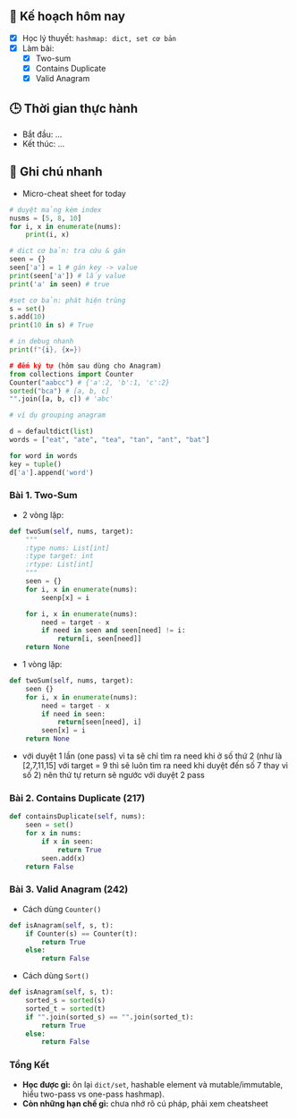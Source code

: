 ## 🎯 Kế hoạch hôm nay
- [x] Học lý thuyết: `hashmap: dict, set cơ bản`
- [x] Làm bài:
  - [x] Two-sum
  - [x] Contains Duplicate 
  - [x] Valid Anagram

## 🕒 Thời gian thực hành
- Bắt đầu: ...
- Kết thúc: ...

## 🧠 Ghi chú nhanh
- Micro-cheat sheet for today 
```python 
# duyệt mảng kèm index
nusms = [5, 8, 10]
for i, x in enumerate(nums):
	print(i, x)

# dict cơ bản: tra cứu & gán 
seen = {}
seen['a'] = 1 # gán key -> value
print(seen['a']) # lấy value
print('a' in seen) # true

#set cơ bản: phát hiện trùng
s = set()
s.add(10)
print(10 in s) # True

# in debug nhanh
print(f"{i}, {x=})

# đếm ký tự (hôm sau dùng cho Anagram)
from collections import Counter
Counter("aabcc") # {'a':2, 'b':1, 'c':2}
sorted("bca") # [a, b, c]
"".join([a, b, c]) # 'abc'

# ví dụ grouping anagram

d = defaultdict(list)
words = ["eat", "ate", "tea", "tan", "ant", "bat"]

for word in words 
key = tuple()
d['a'].append('word')
```

### Bài 1. Two-Sum
- 2 vòng lặp: 
```python
def twoSum(self, nums, target):
	"""
	:type nums: List[int]
	:type target: int
	:rtype: List[int]
	"""
	seen = {}
	for i, x in enumerate(nums):
		seenp[x] = i

	for i, x in enumerate(nums):
		need = target - x 
		if need in seen and seen[need] != i:
			return[i, seen[need]]
	return None
```

- 1 vòng lặp: 
```python
def twoSum(self, nums, target):
	seen {}
	for i, x in enumerate(nums):
		need = target - x 
		if need in seen: 
			return[seen[need], i]
		seen[x] = i
	return None
```

-  với duyệt 1 lần (one pass) vì ta sẽ chỉ tìm ra need khi ở số thứ 2 (như là [2,7,11,15] với target = 9 thì sẽ luôn tìm ra need khi duyệt đến số 7 thay vì số 2) nên thứ tự return sẽ ngước với duyệt 2 pass
### Bài 2. Contains Duplicate (217)
```python 
def containsDuplicate(self, nums): 
	seen = set()
	for x in nums: 
		if x in seen:
			return True
		seen.add(x)
	return False
```

### Bài 3. Valid Anagram (242)

- Cách dùng `Counter()`
```python
def isAnagram(self, s, t):
	if Counter(s) == Counter(t):
		return True
	else:
		return False
```
- Cách dùng `Sort()`
```python
def isAnagram(self, s, t):
	sorted_s = sorted(s)
	sorted_t = sorted(t)
	if "".join(sorted_s) == "".join(sorted_t):
		return True
	else:
		return False
```
### Tổng Kết 
- **Học được gì:** ôn lại `dict/set`, hashable element và mutable/immutable, hiểu two-pass vs one-pass hashmap). 
- **Còn những hạn chế gì:** chưa nhớ rõ cú pháp, phải xem cheatsheet